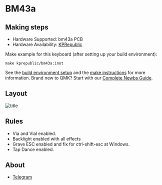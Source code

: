 # BM43a

## Making steps

* Hardware Supported: bm43a PCB
* Hardware Availability: [KPRepublic](https://kprepublic.com/products/bm43a-bm43-43-keys-40-custom-mechanical-keyboard-pcb-programmed-numpad-layouts-qmk-firmware-with-rgb-bottom-underglow-alps-mx)

Make example for this keyboard (after setting up your build environment):

    make kprepublic/bm43a:inot

See the [build environment setup](https://docs.qmk.fm/#/getting_started_build_tools) and the [make instructions](https://docs.qmk.fm/#/getting_started_make_guide) for more information. Brand new to QMK? Start with our [Complete Newbs Guide](https://docs.qmk.fm/#/newbs).

## Layout

![title](https://i.imgur.com/KDd0MzE.png)

## Rules

* Via and Vial enabled.
* Backlight enabled with all effects
* Grave ESC enabled and fix for ctrl-shift-esc at Windows.
* Tap Dance enabled.

## About

* [Telegram](https://t.me/inotka)
